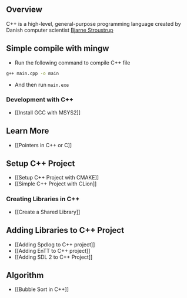 ## Overview

C++ is a high-level, general-purpose programming language created by Danish computer scientist [Bjarne Stroustrup](https://en.wikipedia.org/wiki/Bjarne_Stroustrup)
## Simple compile with mingw

- Run the following command to compile C++ file

```bash
g++ main.cpp -o main
```

- And then run `main.exe`

### Development with C++

- [[Install GCC with MSYS2]]
## Learn More

- [[Pointers in C++ or C]]
## Setup C++ Project

- [[Setup C++ Project with CMAKE]]
- [[Simple C++ Project with CLion]]
### Creating Libraries in C++

- [[Create a Shared Library]]
## Adding Libraries to C++ Project

- [[Adding Spdlog to C++ project]]
- [[Adding EnTT to C++ project]]
- [[Adding SDL 2 to C++ Project]]
## Algorithm

- [[Bubble Sort in C++]]